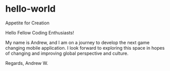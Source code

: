 # hello-world
Appetite for Creation

Hello Fellow Coding Enthusiasts!

My name is Andrew, and I am on a journey to develop the next game changing mobile application.  I look forward to exploring this space in hopes of changing and improving global perspective and culture.

Regards,
Andrew W.
